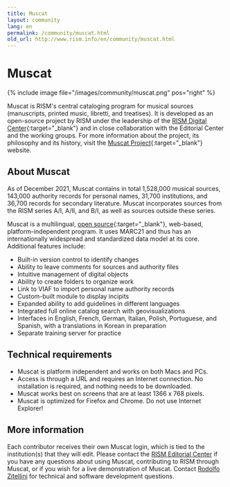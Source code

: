```yaml
---
title: Muscat
layout: community
lang: en
permalink: /community/muscat.html
old_url: http://www.rism.info/en/community/muscat.html
---
```


# Muscat

{% include image file="/images/community/muscat.png" pos="right" %}

Muscat is RISM's central cataloging program for musical sources (manuscripts, printed music, libretti, and treatises). It is developed as an open-source project by RISM under the leadership of the [RISM Digital Center](https://rism.digital){:target="_blank"} and in close collaboration with the Editorial Center and the working groups. For more information about the project, its philosophy and its history, visit the [Muscat Project](http://muscat-project.org/history.html){:target="_blank"} website.

## About Muscat

As of December 2021, Muscat contains in total 1,528,000 musical sources, 143,000 authority records for personal names, 31,700 institutions, and 36,700 records for secondary literature. Muscat incorporates sources from the RISM series A/I, A/II, and B/I, as well as sources outside these series.

Muscat is a multilingual, [open source](https://github.com/rism-ch/muscat){:target="_blank"}, web-based, platform-independent program. It uses MARC21 and thus has an internationally widespread and standardized data model at its core. Additional features include:
* Built-in version control to identify changes
* Ability to leave comments for sources and authority files
* Intuitive management of digital objects
* Ability to create folders to organize work
* Link to VIAF to import personal name authority records
* Custom-built module to display incipits
* Expanded ability to add guidelines in different languages
* Integrated full online catalog search with geovisualizations
* Interfaces in English, French, German, Italian, Polish, Portuguese, and Spanish, with a translations in Korean in preparation
* Separate training server for practice


## Technical requirements

* Muscat is platform independent and works on both Macs and PCs.
* Access is through a URL and requires an Internet connection. No installation is required, and nothing needs to be downloaded.
* Muscat works best on screens that are at least 1366 x 768 pixels.
* Muscat is optimized for Firefox and Chrome. Do not use Internet Explorer!


## More information
Each contributor receives their own Muscat login, which is tied to the institution(s) that they will edit. Please contact the [RISM Editorial Center](mailto:contact@rism.info) if you have any questions about using Muscat, contributing to RISM through Muscat, or if you wish for a live demonstration of Muscat. Contact [Rodolfo Zitellini](mailto:rodolfo.zitellini@rism.digital) for technical and software development questions.
